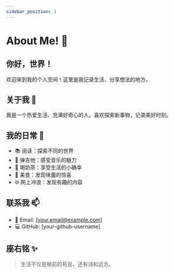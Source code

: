 ```yaml
---
sidebar_position: 1
---
```


# About Me! 👋

## 你好，世界！ 
欢迎来到我的个人空间！这里是我记录生活、分享想法的地方。

## 关于我 🌟
我是一个热爱生活、充满好奇心的人。喜欢探索新事物，记录美好时刻。

## 我的日常 🎯
- 📚 阅读：探索不同的世界
- 🎸 弹吉他：感受音乐的魅力
- 🧋 喝奶茶：享受生活的小确幸
- 🍜 美食：发现味蕾的惊喜
- 🌐 网上冲浪：发现有趣的内容

## 联系我 📫
- 💌 Email: [your.email@example.com]
- 💻 GitHub: [your-github-username]

## 座右铭 ✨
> 生活不仅是眼前的苟且，还有诗和远方。 